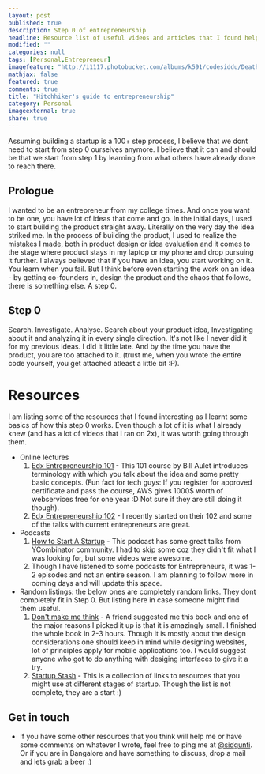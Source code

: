 ```yaml
---
layout: post
published: true
description: Step 0 of entrepreneurship
headline: Resource list of useful videos and articles that I found helpful
modified: ""
categories: null
tags: [Personal,Entrepreneur]
imagefeature: "http://i1117.photobucket.com/albums/k591/codesiddu/DeathtoStock_Wired3_zps8d91db12.jpg"
mathjax: false
featured: true
comments: true
title: "Hitchhiker's guide to entrepreneurship"
category: Personal
imageexternal: true
share: true
---
```


Assuming building a startup is a 100+ step process, I believe that we dont need to start from step 0 ourselves anymore. I believe that it can and should be that we start from step 1 by learning from what others have already done to reach there.

## Prologue
I wanted to be an entrepreneur from my college times. And once you want to be one, you have lot of ideas that come and go. In the initial days, I used to start building the product straight away. Literally on the very day the idea striked me. In the process of building the product, I used to realize the mistakes I made, both in product design or idea evaluation and it comes to the stage where product stays in my laptop or my phone and drop pursuing it further. I always believed that if you have an idea, you start working on it. You learn when you fail. But I think before even starting the work on an idea - by getting co-founders in, design the product and the chaos that follows, there is something else. A step 0. 

## Step 0
Search. Investigate. Analyse. Search about your product idea, Investigating about it and analyzing it in every single direction. It's not like I never did it for my previous ideas. I did it little late. And by the time you have the product, you are too attached to it. (trust me, when you wrote the entire code yourself, you get attached atleast a little bit :P). 

# Resources
I am listing some of the resources that I found interesting as I learnt some basics of how this step 0 works. Even though a lot of it is what I already knew (and has a lot of videos that I ran on 2x), it was worth going through them. 

- Online lectures 
	1. [Edx Entrepreneurship 101](https://www.edx.org/course/entrepreneurship-101-who-customer-mitx-15-390-1x-0) - This 101 course by Bill Aulet introduces terminology with which you talk about the idea and some pretty basic concepts. (Fun fact for tech guys: If you register for approved certificate and pass the course, AWS gives 1000$ worth of webservices free for one year :D Not sure if they are still doing it though). 
    2. [Edx Entrepreneurship 102](https://www.edx.org/course/entrepreneurship-102-what-can-you-do-mitx-15-390-2x-0) - I recently started on their 102 and some of the talks with current entrepreneurs are great.
- Podcasts
	1. [How to Start A Startup](https://itunes.apple.com/in/podcast/how-to-start-a-startup/id922398209?mt=2) - This podcast has some great talks from YCombinator community. I had to skip some coz they didn't fit what I was looking for, but some videos were awesome.
    2. Though I have listened to some podcasts for Entrepreneurs, it was 1-2 episodes and not an entire season. I am planning to follow more in coming days and will update this space.
- Random listings: the below ones are completely random links. They dont completely fit in Step 0. But listing here in case someone might find them useful. 
	1. [Don't make me think](http://www.amazon.in/Dont-Make-Me-Think-Usability/dp/0321344758) - A friend suggested me this book and one of the major reasons I picked it up is that it is amazingly small. I finished the whole book in 2-3 hours. Though it is mostly about the design considerations one should keep in mind while designing websites, lot of principles apply for mobile applications too. I would suggest anyone who got to do anything with desiging interfaces to give it a try.
    2. [Startup Stash](http://startupstash.com/) - This is a collection of links to resources that you might use at different stages of startup. Though the list is not complete, they are a start :)

## Get in touch
- If you have some other resources that you think will help me or have some comments on whatever I wrote, feel free to ping me at [@sidgunti](https://twitter.com/sidgunti). Or if you are in Bangalore and have something to discuss, drop a mail and lets grab a beer :)



